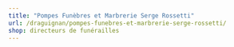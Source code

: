 ```yaml
---
title: "Pompes Funèbres et Marbrerie Serge Rossetti"
url: /draguignan/pompes-funebres-et-marbrerie-serge-rossetti/
shop: directeurs de funérailles
---
```

